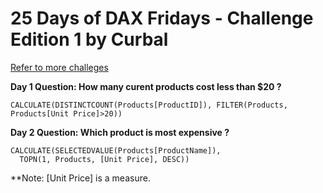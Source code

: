 # 25 Days of DAX Fridays - Challenge Edition 1 by Curbal 
[Refer to more challeges](https://curbal.com/25-days-of-dax-fridays-challenge-ed1-northwind-company)


**Day 1 Question: How many curent products cost less than $20 ?**

```
CALCULATE(DISTINCTCOUNT(Products[ProductID]), FILTER(Products, Products[Unit Price]>20))
```

**Day 2 Question: Which product is most expensive ?**

```
CALCULATE(SELECTEDVALUE(Products[ProductName]), 
  TOPN(1, Products, [Unit Price], DESC))
```

**Note: [Unit Price] is a measure. 
